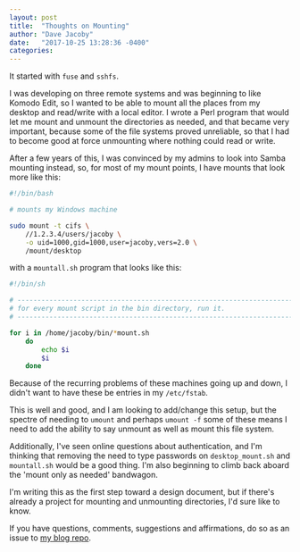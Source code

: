 ```yaml
---
layout: post
title:  "Thoughts on Mounting"
author: "Dave Jacoby"
date:   "2017-10-25 13:28:36 -0400"
categories: 
---
```


It started with `fuse` and `sshfs`. 

I was developing on three remote systems and was beginning to like Komodo Edit, so I wanted to be able to mount all the places from my desktop and read/write with a local editor. I wrote a Perl program that would let me mount and unmount the directories as needed, and that became very important, because some of the file systems proved unreliable, so that I had to become good at force unmounting where nothing could read or write.

After a few years of this, I was convinced by my admins to look into Samba mounting instead, so, for most of my mount points, I have mounts that look more like this:

```bash
#!/bin/bash

# mounts my Windows machine

sudo mount -t cifs \
    //1.2.3.4/users/jacoby \
    -o uid=1000,gid=1000,user=jacoby,vers=2.0 \
    /mount/desktop
```

with a `mountall.sh` program that looks like this:

```bash
#!/bin/sh

# ----------------------------------------------------------------------
# for every mount script in the bin directory, run it.
# ----------------------------------------------------------------------

for i in /home/jacoby/bin/*mount.sh 
    do
        echo $i 
        $i 
    done 

```

Because of the recurring problems of these machines going up and down, I didn't want to have these be entries in my `/etc/fstab`.

This is well and good, and I am looking to add/change this setup, but the spectre of needing to `umount` and perhaps `umount -f` some of these means I need to add the ability to say unmount as well as mount this file system.

Additionally, I've seen online questions about authentication, and I'm thinking that removing the need to type passwords on `desktop_mount.sh` and `mountall.sh` would be a good thing. I'm also beginning to climb back aboard the 'mount only as needed' bandwagon.

I'm writing this as the first step toward a design document, but if there's already a project for mounting and unmounting directories, I'd sure like to know.

If you have questions, comments, suggestions and affirmations, do so as an issue to [my blog repo](https://github.com/jacoby/jacoby.github.io).
